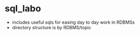# sql_labo
- includes useful sqls for easing day to day work in RDBMSs
- directory structure is by RDBMS/topic
